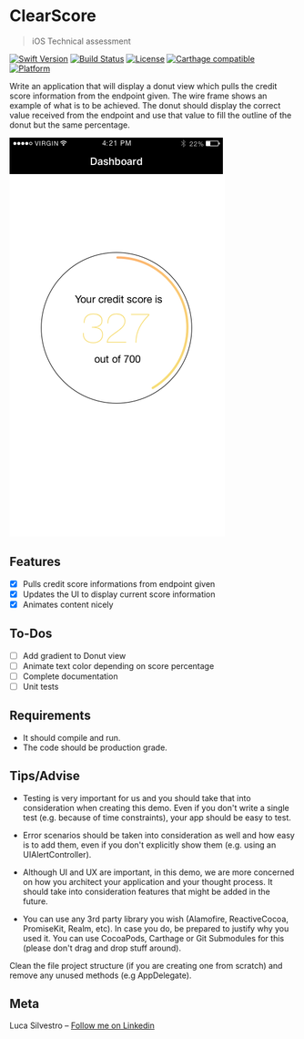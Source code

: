 # ClearScore
> iOS Technical assessment

[![Swift Version][swift-image]][swift-url]
[![Build Status][travis-image]][travis-url]
[![License][license-image]][license-url]
[![Carthage compatible](https://img.shields.io/badge/Carthage-compatible-4BC51D.svg?style=flat)](https://github.com/Carthage/Carthage)
[![Platform](https://img.shields.io/cocoapods/p/LFAlertController.svg?style=flat)](http://cocoapods.org/pods/LFAlertController)

Write an application that will display a donut view which pulls the credit score information from the endpoint given. The wire frame shows an example of what is to be achieved. 
The donut should display the correct value received from the endpoint and use that value to fill the outline of the donut but the same percentage.

![](Screenshot.png)

## Features

- [x]  Pulls credit score informations from endpoint given
- [x]  Updates the UI to display current score information
- [x]  Animates content nicely

## To-Dos

- [ ]  Add gradient to Donut view
- [ ]  Animate text color depending on score percentage
- [ ]  Complete documentation
- [ ]  Unit tests

## Requirements

- It should compile and run.
- The code should be production grade.

## Tips/Advise
- Testing is very important for us and you should take that into consideration when creating this demo. Even if you don't write a single test (e.g. because of time constraints), your app should be easy to test.

- Error scenarios should be taken into consideration as well and how easy is to add them, even if you don't explicitly show them (e.g. using an UIAlertController).

- Although UI and UX are important, in this demo, we are more concerned on how you architect your application and your thought process. It should take into consideration features that might be added in the future.

- You can use any 3rd party library you wish (Alamofire, ReactiveCocoa, PromiseKit, Realm, etc). In case you do, be prepared to justify why you used it. You can use CocoaPods, Carthage or Git Submodules for this (please don't drag and drop stuff around).

Clean the file project structure (if you are creating one from scratch) and remove any unused methods (e.g AppDelegate).

## Meta

Luca Silvestro – [Follow me on Linkedin](https://www.linkedin.com/in/luca-silvestro-49199740/)

[swift-image]:https://img.shields.io/badge/swift-4.0-orange.svg
[swift-url]: https://swift.org/
[license-image]: https://img.shields.io/badge/License-MIT-blue.svg
[license-url]: LICENSE
[travis-image]: https://img.shields.io/travis/dbader/node-datadog-metrics/master.svg?style=flat-square
[travis-url]: https://travis-ci.org/dbader/node-datadog-metrics
[codebeat-image]: https://codebeat.co/badges/c19b47ea-2f9d-45df-8458-b2d952fe9dad
[codebeat-url]: https://codebeat.co/projects/github-com-vsouza-awesomeios-com
